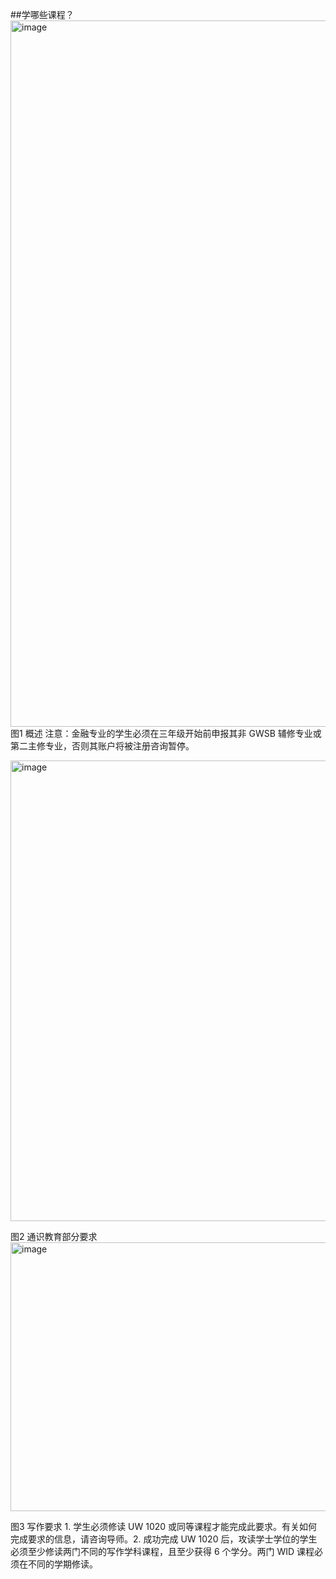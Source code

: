 ##学哪些课程？
<img width="1590" height="1130" alt="image" src="https://github.com/user-attachments/assets/ea7e85bd-bdc5-4c85-ae21-ebaf1bad39ff" />
图1 概述  注意：金融专业的学生必须在三年级开始前申报其非 GWSB 辅修专业或第二主修专业，否则其账户将被注册咨询暂停。

<img width="1553" height="737" alt="image" src="https://github.com/user-attachments/assets/25ff3d4a-3b66-4ac8-a2f5-5400896d34f4" />  

图2 通识教育部分要求  
<img width="1574" height="430" alt="image" src="https://github.com/user-attachments/assets/45a727ff-bba0-4e6c-9f51-b9632d265f1f" />

图3 写作要求  1. 学生必须修读 UW 1020 或同等课程才能完成此要求。有关如何完成要求的信息，请咨询导师。2. 成功完成 UW 1020 后，攻读学士学位的学生必须至少修读两门不同的写作学科课程，且至少获得 6 个学分。两门 WID 课程必须在不同的学期修读。  
